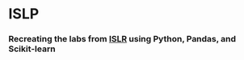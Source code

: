 # ISLP
### Recreating the labs from [ISLR](http://faculty.marshall.usc.edu/gareth-james/ISL/) using Python, Pandas, and Scikit-learn
